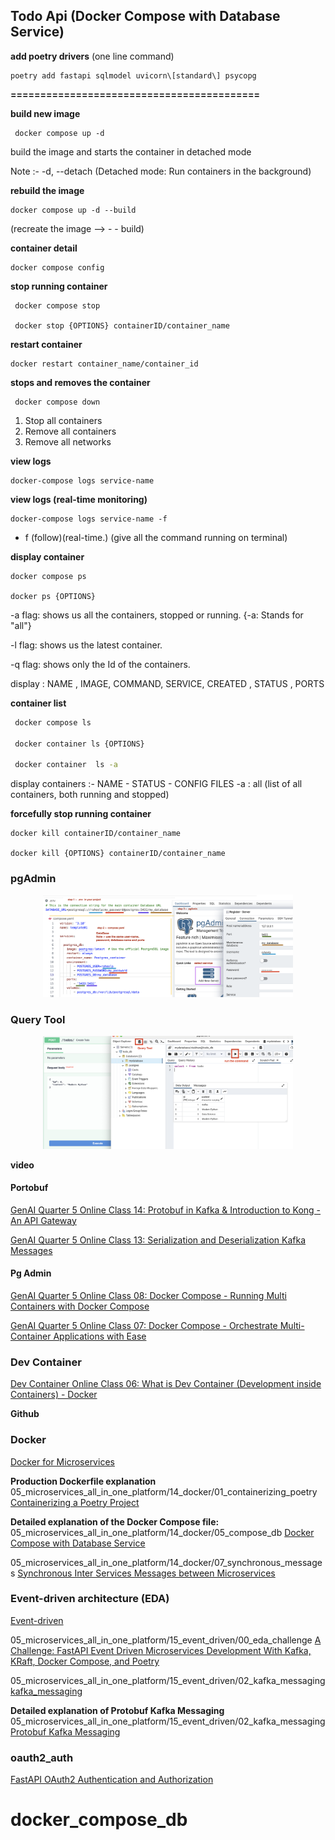 ## Todo Api (Docker Compose with Database Service)

**add poetry drivers** (one line command)
```shell
poetry add fastapi sqlmodel uvicorn\[standard\] psycopg 
```

**==========================================**

 **build new image** 
```shell
 docker compose up -d 
```
build the image and starts the container in detached mode 

Note :- -d, --detach  (Detached mode: Run containers in the background)

 **rebuild the image** 
  ```shell
 docker compose up -d --build 
```
(recreate the image —> - - build)

**container detail** 
 ```shell
 docker compose config 
```

**stop running container**
```shell
 docker compose stop

 docker stop {OPTIONS} containerID/container_name
```

**restart container**
  ```shell
 docker restart container_name/container_id
```

**stops and removes the container**
```shell
 docker compose down
```
1. Stop all containers
2. Remove all containers
3. Remove all networks

**view logs** 
 ```shell
 docker-compose logs service-name
```

**view logs (real-time monitoring)**
 ```shell
 docker-compose logs service-name -f
```
- f  (follow)(real-time.) (give all the command running on terminal)
  
**display container** 
 ```shell
 docker compose ps 

 docker ps {OPTIONS}
```
-a flag:  shows us all the containers, stopped or running. {-a: Stands for "all"}

-l flag: shows us the latest container.

-q flag: shows only the Id of the containers. 

display : NAME ,  IMAGE,   COMMAND,  SERVICE,  CREATED , STATUS ,  PORTS
    
 **container list**
```bash
 docker compose ls 

 docker container ls {OPTIONS}

 docker container  ls -a
```
display containers :-  NAME  - STATUS  -  CONFIG FILES
-a : all  (list of all containers, both running and stopped)

**forcefully stop running container** 
 ```shell
 docker kill containerID/container_name 

 docker kill {OPTIONS} containerID/container_name 
```

### pgAdmin

<div style="text-align: center;">
    <img alt="" src="./images/db_pgAdmin_step1.png" width="400px"></img>
</div>

### Query Tool

<div style="text-align: center;">
    <img alt="" src="./images/db_queryTool.png" width="400px"></img>
</div>


**video**

#### Portobuf
[GenAI Quarter 5 Online Class 14: Protobuf in Kafka & Introduction to Kong - An API Gateway](https://www.youtube.com/watch?v=nMXMV48EiQA)

[GenAI Quarter 5 Online Class 13: Serialization and Deserialization Kafka Messages](https://www.youtube.com/watch?v=qVbAYHxW3xg)

#### Pg Admin
[GenAI Quarter 5 Online Class 08: Docker Compose - Running Multi Containers with Docker Compose](https://www.youtube.com/watch?v=l5eZMAhDwhQ&t=3117s)

[GenAI Quarter 5 Online Class 07: Docker Compose - Orchestrate Multi-Container Applications with Ease](https://www.youtube.com/watch?v=cpu44VE_J1I&t=5554s) 

### Dev Container
[Dev Container Online Class 06: What is Dev Container (Development inside Containers) - Docker](https://www.youtube.com/watch?v=h32qw986-tI)


**Github**

### Docker

[Docker for Microservices](https://github.com/panaverse/learn-generative-ai/tree/main/05_microservices_all_in_one_platform/14_docker)

**Production Dockerfile explanation**
05_microservices_all_in_one_platform/14_docker/01_containerizing_poetry
[Containerizing a Poetry Project](https://github.com/panaverse/learn-generative-ai/tree/main/05_microservices_all_in_one_platform/14_docker/01_containerizing_poetry)

**Detailed explanation of the Docker Compose file:**
05_microservices_all_in_one_platform/14_docker/05_compose_db
[Docker Compose with Database Service](https://github.com/panaverse/learn-generative-ai/tree/main/05_microservices_all_in_one_platform/14_docker/05_compose_db)

05_microservices_all_in_one_platform/14_docker/07_synchronous_messages
[Synchronous Inter Services Messages between Microservices](https://github.com/panaverse/learn-generative-ai/tree/main/05_microservices_all_in_one_platform/14_docker/07_synchronous_messages)


### Event-driven architecture (EDA)

[Event-driven](https://github.com/panaverse/learn-generative-ai/tree/main/05_microservices_all_in_one_platform/15_event_driven)

05_microservices_all_in_one_platform/15_event_driven/00_eda_challenge
[A Challenge: FastAPI Event Driven Microservices Development With Kafka, KRaft, Docker Compose, and Poetry](https://github.com/panaverse/learn-generative-ai/tree/main/05_microservices_all_in_one_platform/15_event_driven/00_eda_challenge)

05_microservices_all_in_one_platform/15_event_driven/02_kafka_messaging
[kafka_messaging](https://github.com/panaverse/learn-generative-ai/tree/main/05_microservices_all_in_one_platform/15_event_driven/02_kafka_messaging)


**Detailed explanation of Protobuf Kafka Messaging**
05_microservices_all_in_one_platform/15_event_driven/02_kafka_messaging
[Protobuf Kafka Messaging](https://github.com/panaverse/learn-generative-ai/tree/main/05_microservices_all_in_one_platform/15_event_driven/03_protobuf)


### oauth2_auth

[FastAPI OAuth2 Authentication and Authorization](https://github.com/panaverse/learn-generative-ai/tree/main/05_microservices_all_in_one_platform/16_oauth2_auth)





# docker_compose_db
